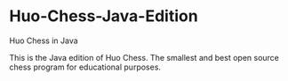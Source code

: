 # Huo-Chess-Java-Edition
Huo Chess in Java

This is the Java edition of Huo Chess. The smallest and best open source chess program for educational purposes.
